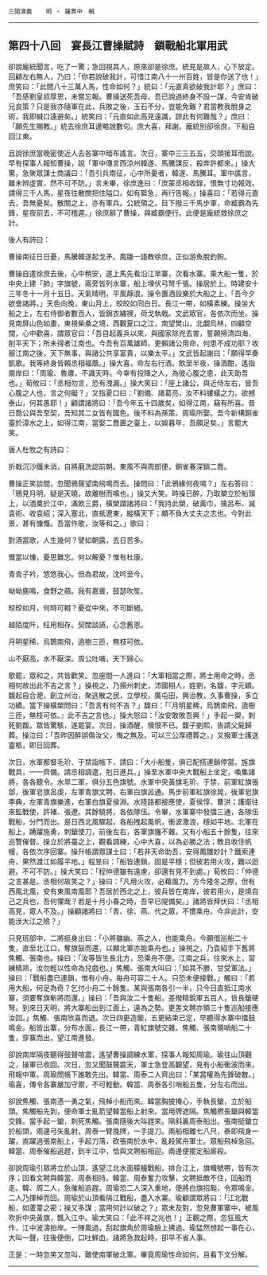 

`三國演義`　　`明 ‧ 羅貫中　輯`

* * *

## 第四十八回　宴長江曹操賦詩　鎖戰船北軍用武

卻說龐統聞言，吃了一驚；急回視其人，原來卻是徐庶。統見是故人，心下放定。回顧左右無人，乃曰：「你若說破我計，可惜江南八十一州百姓，皆是你送了也！」庶笑曰：「此間八十三萬人馬，性命如何？」統曰：「元直真欲破我計耶？」庶曰：「吾感劉皇叔厚恩，未嘗忘報。曹操送死吾母，吾已說過終身不設一謀，今安肯破兄良策？只是我亦隨軍在此，兵敗之後，玉石不分，豈能免難？君當教我脫身之術，我即緘口遠避矣。」統笑曰：「元直如此高見遠識，諒此有何難哉？」庶曰：「願先生賜教。」統去徐庶耳邊略說數句。庶大喜，拜謝。龐統別卻徐庶，下船自回江東。

且說徐庶當晚密使近人去各寨中暗布謠言。次日，寨中三三五五，交頭接耳而說。早有探事人報知曹操，說「軍中傳言西涼州韓遂、馬騰謀反，殺奔許都來。」操大驚，急聚眾謀士商議曰：「吾引兵南征，心中所憂者，韓遂、馬騰耳。軍中謠言，雖未辨虛實，然不可不防。」言未畢，徐庶進曰：「庶蒙丞相收錄，恨無寸功報效。請得三千人馬，星夜往散關把住隘口。如有緊急，再行告報。」操喜曰：「若得元直去，吾無憂矣。散關之上，亦有軍兵。公統領之。目下撥三千馬步軍，命臧霸為先鋒，星夜前去，不可稽遲。」徐庶辭了曹操，與臧霸便行。此便是龐統救徐庶之計。

後人有詩曰：

曹操南征日日憂，馬騰韓遂起戈矛。鳳雛一語教徐庶，正似游魚脫釣鉤。

曹操自遣徐庶去後，心中稍安，遂上馬先看沿江旱寨，次看水寨。乘大船一隻，於中央上建「帥」字旗號，兩旁皆列水寨，船上埋伏弓弩千張。操居於上。時建安十三年冬十一月十五日。天氣晴明，平風靜浪。操令置酒設樂於大船之上，「吾今夕欲會諸將。」天色向晚，東山月上，皎皎如同白日。長江一帶，如橫素練。操坐大船之上，左右侍御者數百人，皆錦衣繡襖，荷戈執戟。文武眾官，各依次而坐。操見南屏山色如畫，東視柴桑之境，西觀夏口之江，南望樊山，北覷烏林，四顧空闊，心中歡喜，謂眾官曰：「吾自起義兵以來，與國家除兇去害，誓願掃清四海，削平天下；所未得者江南也。今吾有百萬雄師，更賴諸公用命，何患不成功耶？收服江南之後，天下無事，與諸公共享富貴，以樂太平。」文武皆起謝曰：「願得早奏凱歌。我等終身皆賴丞相福蔭。」操大喜，命左右行酒。飲至半夜，操酒酣，遙指南岸曰：「周瑜、魯肅，不識天時。今幸有投降之人，為彼心腹之患，此天助吾也。」荀攸曰：「丞相勿言，恐有洩漏。」操大笑曰：「座上諸公，與近侍左右，皆吾心腹之人也，言之何礙？」又指夏口曰：「劉備、諸葛亮，汝不料螻蟻之力，欲撼泰山，何其愚耶！」顧謂諸將曰：「吾今年五十四歲矣，如得江南，竊有所喜。昔日喬公與吾至契，吾知其二女皆有國色。後不料為孫策、周瑜所娶。吾今新構銅雀臺於漳水之上，如得江南，當娶二喬置之臺上，以娛暮年，吾願足矣。」言罷大笑。

唐人杜牧之有詩曰：

折戟沉沙鐵未消，自將磨洗認前朝。東風不與周郎便，銅雀春深鎖二喬。

曹操正笑談間，忽聞鴉聲望南飛鳴而去。操問曰：「此鴉緣何夜鳴？」左右答曰：「鴉見月明，疑是天曉，故離樹而鳴也。」操又大笑。時操已醉，乃取槊立於船頭上，以酒奠於江中，滿飲三爵，橫槊謂諸將曰：「我持此槊，破黃巾，擒呂布、滅袁術、收袁紹；深入塞北，直抵遼東，縱橫天下；頗不負大丈夫之志也。今對此景，甚有慷慨。吾當作歌，汝等和之。」歌曰：

對酒當歌，人生幾何？譬如朝露，去日苦多。

慨當以慷，憂思難忘。何以解憂？惟有杜康。

青青子衿，悠悠我心。但為君故，沈吟至今。

呦呦鹿鳴，食野之蘋。我有嘉賓，鼓瑟吹笙。

皎皎如月，何時可輟？憂從中來，不可斷絕。

越陌度阡，枉用相存。契闊談讌，心念舊恩。

月明星稀，烏鵲南飛，遶樹三匝，無枝可依。

山不厭高，水不厭深。周公吐哺，天下歸心。

歌罷，眾和之，共皆歡笑。忽座間一人進曰：「大軍相當之際，將士用命之時，丞相何故出此不吉之言？」操視之，乃揚州刺史，沛國相人，姓劉，名馥，字元穎。馥起自合淝，創立州治，聚逃散之民，立學校，廣屯田，興治教，久事曹操，多立功績。當下操橫槊問曰：「吾言有何不吉？」馥曰：「『月明星稀，烏鵲南飛，遶樹三匝，無枝可依。』此不吉之言也。」操大怒曰：「汝安敢敗吾興！」手起一槊，刺死劉馥。眾皆驚駭，遂罷宴。次日，操酒醒，懊恨不已。馥子劉熙，告請父屍歸葬。操泣曰：「吾昨因醉誤傷汝父，悔之無及。可以三公厚禮葬之。」又撥軍士護送靈柩，即日回葬。

次日，水軍都督毛玠、于禁詣帳下，請曰：「大小船隻，俱已配搭連鎖停當。旌旗戰具，一一齊備。請丞相調遣，剋日進兵。」操至水軍中央大戰船上坐定，喚集諸將，各各聽令。水旱二軍，俱分五色旗號。水軍中央黃旗毛玠、于禁，前軍紅旗張郃，後軍皂旗呂虔，左軍青旗文聘，右軍白旗呂通。馬步前軍紅旗徐晃，後軍皂旗李典，左軍青旗樂進，右軍白旗夏侯淵。水陸路都接應使，夏侯惇、曹洪；護衛往來監戰使，許褚、張遼。其餘驍將，各依隊伍。令畢，水軍寨中發擂三通，各隊伍戰船，分門而出。是日西北風驟起，各船拽起風帆，衝波激浪，穩如平地。北軍在船上，踴躍施勇，刺鎗使刀，前後左右，各軍旗旛不雜。又有小船五十餘隻，往來巡警催督。操立於將臺之上，觀看調練，心中大喜，以為必勝之法；教且收住帆幔，各依次序回寨。操升帳謂眾謀士曰：「若非天命助吾，安得鳳雛妙計？鐵索連舟，果然渡江如履平地。」程昱曰：「船皆連鎖，固是平穩；但彼若用火攻，難以迴避。不可不防。」操大笑曰：「程仲德雖有遠慮，卻還有見不到處。」荀攸曰：「仲德之言甚是。丞相何故笑之？」操曰：「凡用火攻，必藉風力。方今隆冬之際，但有西風北風，安有東風南風耶？吾居於西北之上，彼兵皆在南岸，彼若用火，是燒自己之兵也，吾何懼哉？若是十月小春之時，吾早已隄備矣。」諸將皆拜伏曰：「丞相高見，眾人不及。」操顧諸將曰：「青、徐、燕、代之眾，不慣乘舟。今非此計，安能涉大江之險？」

只見班部中，二將挺身出曰：「小將雖幽、燕之人，也能乘舟。今願借巡船二十隻，直至北江口，奪旗鼓而還，以顯北軍亦能乘舟也。」操視之，乃袁紹手下舊將焦觸、張南也。操曰：「汝等皆生長北方，恐乘舟不便。江南之兵，往來水上，習練精熟，汝勿輕以性命為兒戲也。」焦觸、張南大叫曰：「如其不勝，甘受軍法。」操曰：「戰船盡已連鎖，惟有小舟。每舟可容二十人。只恐未便接戰。」觸曰：「若用大船，何足為奇？乞付小舟二十餘隻。某與張南各引一半，只今日直抵江南水寨，須要奪旗斬將而還。」操曰：「吾與汝二十隻船，差撥精銳軍五百人，皆長鎗硬弩。到來日天明，將大寨船出到江面上，遠為之勢。更差文聘亦領三十隻巡船接應汝回。」焦觸、張南欣喜而退。次日四更造飯，五更結束已定，早聽得水寨中擂鼓鳴金。船皆出寨，分布水面，長江一帶，青紅旗號交雜。焦觸、張南領哨船二十隻，穿寨而出，望江南進發。

卻說南岸隔夜聽得鼓聲喧震，遙望曹操調練水軍，探事人報知周瑜。瑜往山頂觀之，操軍已收回。次日，忽又聞鼓聲震天，軍士急登高觀望，見有小船衝波而來，飛報中軍。周瑜問帳下誰敢先出。韓當、周泰二人齊出曰：「某當權為先鋒破敵。」瑜喜，傳令各寨嚴加守禦，不可輕動。韓當、周泰各引哨船五隻，分左右而出。

卻說焦觸、張南憑一勇之氣，飛棹小船而來。韓當胸披掩心，手執長鎗，立於船頭。焦觸船先到，便命軍士亂箭望韓當船上射來。當用牌遮隔。焦觸撚長鎗與韓當交鋒。當手起一鎗，刺死焦觸。張南隨後大叫趕來。隔斜裏周泰船出。張南挺鎗立於船頭，兩邊弓矢亂射。周泰一臂挽牌，一手提刀。兩船相離七八尺，泰即飛身一躍，直躍過張南船上，手起刀落，砍張南於水中，亂殺駕舟軍士。眾船飛棹急回。韓當、周泰催船追趕，到半江中，恰與文聘船相迎。兩邊便擺定船廝殺。

卻說周瑜引眾將立於山頂，遙望江北水面艨艟戰船，排合江上，旗幟號帶，皆有次序；回看文聘與韓當、周泰相持。韓當、周泰奮力攻擊，文聘抵敵不住，回船而走。韓、周二人，急催船追趕。周瑜恐二人深入重地，便將白旗招颭，令眾鳴金。二人乃揮棹而回。周瑜於山頂看隔江戰船，盡入水寨。瑜顧謂眾將曰：「江北戰船，如蘆葦之密；操又多謀﹔當用何計以破之？」眾未及對，忽見曹軍寨中，被風吹折中央黃旗，飄入江中。瑜大笑曰：「此不祥之兆也！」正觀之際，忽狂風大作，江中波濤拍岸。一陣風過，刮起旗角於周瑜臉上拂過。瑜猛然想起一事在心，大叫一聲，往後便倒，口吐鮮血。諸將急救起時，卻早不省人事。

正是：一時忽笑又忽叫，難使南軍破北軍。畢竟周瑜性命如何，且看下文分解。

* * *

